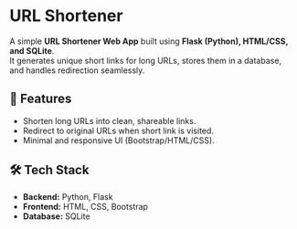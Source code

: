 # URL Shortener

A simple **URL Shortener Web App** built using **Flask (Python), HTML/CSS, and SQLite**.  
It generates unique short links for long URLs, stores them in a database, and handles redirection seamlessly.

## 🚀 Features
- Shorten long URLs into clean, shareable links.
- Redirect to original URLs when short link is visited.  
- Minimal and responsive UI (Bootstrap/HTML/CSS).


## 🛠️ Tech Stack
- **Backend:** Python, Flask  
- **Frontend:** HTML, CSS, Bootstrap  
- **Database:** SQLite




